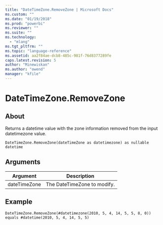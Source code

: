 ```yaml
---
title: "DateTimeZone.RemoveZone | Microsoft Docs"
ms.custom: ""
ms.date: "01/19/2018"
ms.prod: "powerbi"
ms.reviewer: ""
ms.suite: ""
ms.technology: 
  - "mlang"
ms.tgt_pltfrm: ""
ms.topic: "language-reference"
ms.assetid: aa2f84ae-dcb8-485c-981f-76d8377289fe
caps.latest.revision: 5
author: "Minewiskan"
ms.author: "owend"
manager: "kfile"
---
```

# DateTimeZone.RemoveZone

  
## About  
Returns a datetime value with the zone information removed from the input datetimezone value.  
  
```  
DateTimeZone.RemoveZone(dateTimeZone as datetimezone) as nullable datetime  
```  
  
## Arguments  
  
|Argument|Description|  
|------------|---------------|  
|dateTimeZone|The DateTimeZone to modify.|  
  
## Example  
  
```  
DateTimeZone.RemoveZone(#datetimezone(2010, 5, 4, 14, 5, 5, 8, 0)) equals #datetime(2010, 5, 4, 14, 5, 5)  
```  
